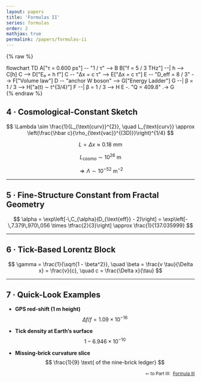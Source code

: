```yaml
---
layout: papers
title: 'Formulas II'
series: formulas
order: 2
mathjax: true
permalink: /papers/formulas-ii
---
```


{% raw %}
<div class="mermaid" markdown="0">
flowchart TD
  A["τ = 0.600 ps"] -- "1 / τ" --> B
  B["f = 5 / 3 THz"] --| h --> C[h]
  C --> D["E₀ = h f"]
  C -- "Δx = c τ" --> E["Δx = c τ"]
  E -- "D_eff = 8 / 3" --> F["Volume law"]
  D -- "anchor W boson" --> G["Energy Ladder"]
  G --| β = 1 / 3 --> H["a(t) ∼ t^{3/4}"]
  F --| β = 1 / 3 --> H
  E  -. "Q = 409.8" .-> G
</div>
{% endraw %}

## 4 · Cosmological-Constant Sketch

$$
\Lambda \sim \frac{1}{L_{\text{curv}}^{2}}, \quad
L_{\text{curv}} \approx \left(\frac{\hbar c}{\rho_{\text{vac}}^{(3D)}}\right)^{1/4}
$$

$$
L = \Delta x \approx 0.18~\text{mm}
$$

$$
L_{\text{cosmo}} \sim 10^{26}~\text{m}
$$

$$
\Rightarrow \Lambda \sim 10^{-52}~\text{m}^{-2}
$$

---

## 5 · Fine-Structure Constant from Fractal Geometry

$$
\alpha = \exp\left[-\,C_{\alpha}(D_{\text{eff}} - 2)\right]
= \exp\left[-\,7.379\,970\,056 \times \tfrac{2}{3}\right]
\approx \frac{1}{137.035999}
$$

---

## 6 · Tick-Based Lorentz Block

$$
\gamma = \frac{1}{\sqrt{1 - \beta^2}}, \quad
\beta = \frac{v \tau}{\Delta x} = \frac{v}{c}, \quad
c = \frac{\Delta x}{\tau}
$$

---

## 7 · Quick-Look Examples

- **GPS red-shift (1 m height)**  
  $$
  \Delta f / f = 1.09 \times 10^{-16}
  $$

- **Tick density at Earth’s surface**  
  $$
  1 - 6.946 \times 10^{-10}
  $$

- **Missing-brick curvature slice**  
  $$
  \frac{1}{9} \text{ of the nine-brick ledger}
  $$

<p style="text-align: right; font-size: 0.85em">
  ⇦ to Part III:&nbsp;
  <a class="button" href="formulas-iii.html" target="_blank">Formula III</a>
</p>
